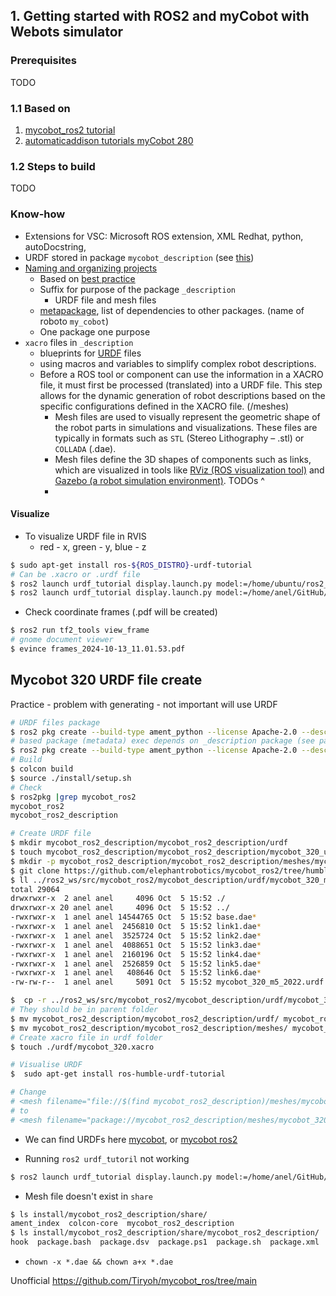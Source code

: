 ## 1. Getting started with ROS2 and myCobot with Webots simulator

### Prerequisites
TODO

### 1.1 Based on
1. [mycobot_ros2 tutorial](https://github.com/automaticaddison/mycobot_ros2)
2. [automaticaddison tutorials myCobot 280](https://automaticaddison.com/tutorials/)

### 1.2 Steps to build
<detail closed>
  <summary>
    TODO
  </summary>
</details>



### Know-how
- Extensions for VSC: Microsoft ROS extension, XML Redhat, python, autoDocstring, 
- URDF stored in package `mycobot_description` (see [this](https://automaticaddison.com/how-to-model-a-robotic-arm-with-a-urdf-file-ros-2/))
- [Naming and organizing projects](https://automaticaddison.com/naming-and-organizing-packages-in-large-ros-2-projects/)
  - Based on [best practice](https://ros.org/reps/rep-0144.html)
  - Suffix for purpose of the package `_description` 
    - URDF file and mesh files
  - [metapackage](https://wiki.ros.org/Metapackages), list of dependencies to other packages. (name of roboto `my_cobot`)
  - One package one purpose
- `xacro` files in `_description`
  - blueprints for [URDF](https://automaticaddison.com/how-to-load-a-urdf-file-into-rviz-ros-2/) files
  - using macros and variables to simplify complex robot descriptions.
  - Before a ROS tool or component can use the information in a XACRO file, it must first be processed (translated) into a URDF file. This step allows for the dynamic generation of robot    descriptions based on the specific configurations defined in the XACRO file. (/meshes)
    - Mesh files are used to visually represent the geometric shape of the robot parts in simulations and visualizations.
      These files are typically in formats such as `STL` (Stereo Lithography – .stl) or `COLLADA` (.dae).
    - Mesh files define the 3D shapes of components such as links,
      which are visualized in tools like [RViz (ROS visualization tool)](https://automaticaddison.com/how-to-load-a-urdf-file-into-rviz-ros-2/)
      and [Gazebo (a robot simulation environment)](https://automaticaddison.com/how-to-simulate-a-robot-using-gazebo-and-ros-2/).
      TODOs ^
    - 
#### Visualize
- To visualize URDF file in RVIS
  - red - x, green - y, blue - z
```bash
$ sudo apt-get install ros-${ROS_DISTRO}-urdf-tutorial
# Can be .xacro or .urdf file
$ ros2 launch urdf_tutorial display.launch.py model:=/home/ubuntu/ros2_ws/src/mycobot_ros2/mycobot_description/urdf/mycobot_280_urdf.xacro
$ ros2 launch urdf_tutorial display.launch.py model:=/home/anel/GitHub/pick_and_place_ros/anel_ws/mycobot_ros2_description/urdf/mycobot_320_m5_2022.urdf
```
- Check coordinate frames (.pdf will be created)
```bash
$ ros2 run tf2_tools view_frame
# gnome document viewer
$ evince frames_2024-10-13_11.01.53.pdf 
```



## Mycobot 320 URDF file create
<detail closed>
  <summary>
    Practice - problem with generating - not important will use URDF
  </summary>

```bash
# URDF files package
$ ros2 pkg create --build-type ament_python --license Apache-2.0 --description &quot;mycobot ros2 URDF files, mesh files&quot; mycobot_ros2_description
# based package (metadata) exec depends on _description package (see package.xml)
$ ros2 pkg create --build-type ament_python --license Apache-2.0 --description "mycobot ros2 anel" mycobot_ros2 --dependencies mycobot_ros2_description
# Build
$ colcon build
$ source ./install/setup.sh
# Check
$ ros2pkg |grep mycobot_ros2
mycobot_ros2
mycobot_ros2_description

# Create URDF file
$ mkdir mycobot_ros2_description/mycobot_ros2_description/urdf
$ touch mycobot_ros2_description/mycobot_ros2_description/mycobot_320_urdf.xacro
$ mkdir -p mycobot_ros2_description/mycobot_ros2_description/meshes/mycobot_320
$ git clone https://github.com/elephantrobotics/mycobot_ros2/tree/humble/mycobot_description/urdf/mycobot_320_m5_2022
$ ll ../ros2_ws/src/mycobot_ros2/mycobot_description/urdf/mycobot_320_m5_2022/
total 29064
drwxrwxr-x  2 anel anel     4096 Oct  5 15:52 ./
drwxrwxr-x 20 anel anel     4096 Oct  5 15:52 ../
-rwxrwxr-x  1 anel anel 14544765 Oct  5 15:52 base.dae*
-rwxrwxr-x  1 anel anel  2456810 Oct  5 15:52 link1.dae*
-rwxrwxr-x  1 anel anel  3525724 Oct  5 15:52 link2.dae*
-rwxrwxr-x  1 anel anel  4088651 Oct  5 15:52 link3.dae*
-rwxrwxr-x  1 anel anel  2160196 Oct  5 15:52 link4.dae*
-rwxrwxr-x  1 anel anel  2526859 Oct  5 15:52 link5.dae*
-rwxrwxr-x  1 anel anel   408646 Oct  5 15:52 link6.dae*
-rw-rw-r--  1 anel anel     5091 Oct  5 15:52 mycobot_320_m5_2022.urdf

$  cp -r ../ros2_ws/src/mycobot_ros2/mycobot_description/urdf/mycobot_320_m5_2022/ mycobot_ros2_description/mycobot_ros2_description/meshes/
# They should be in parent folder
$ mv mycobot_ros2_description/mycobot_ros2_description/urdf/ mycobot_ros2_description/
$ mv mycobot_ros2_description/mycobot_ros2_description/meshes/ mycobot_ros2_description/
# Create xacro file in urdf folder
$ touch ./urdf/mycobot_320.xacro

# Visualise URDF
$  sudo apt-get install ros-humble-urdf-tutorial

# Change
# <mesh filename="file://$(find mycobot_ros2_description)/meshes/mycobot_320_m5_2022/base.dae"/>
# to 
# <mesh filename="package://mycobot_ros2_description/meshes/mycobot_320_m5_2022/base.dae"/>
```
- We can find URDFs here [mycobot](https://github.com/elephantrobotics/mycobot_ros/tree/noetic/mycobot_description/urdf), or [mycobot ros2](https://github.com/elephantrobotics/mycobot_ros2/tree/humble/mycobot_description)


- Running `ros2 urdf_tutoril` not working
```bash
$ ros2 launch urdf_tutorial display.launch.py model:=/home/anel/GitHub/pick_and_place_ros/anel_ws/mycobot_ros2_description/urdf/mycobot_320.xacro 
```
- Mesh file doesn't exist in `share`
```bash
$ ls install/mycobot_ros2_description/share/
ament_index  colcon-core  mycobot_ros2_description
$ ls install/mycobot_ros2_description/share/mycobot_ros2_description/
hook  package.bash  package.dsv  package.ps1  package.sh  package.xml  package.zsh
```

- `chown -x *.dae && chown a+x *.dae`

</details>


Unofficial https://github.com/Tiryoh/mycobot_ros/tree/main
